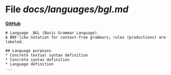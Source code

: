 # File _docs/languages/bgl.md_
**[GitHub](https://github.com/softlang/yas/blob/master/docs/languages/bgl.md)**
```
# Language _BGL (Basic Grammar Language)_
A BNF-like notation for context-free grammars; rules (productions) are labeled.

## Language purposes
* Concrete textual syntax definition
* Concrete syntax definition
* Language definition
...
```
